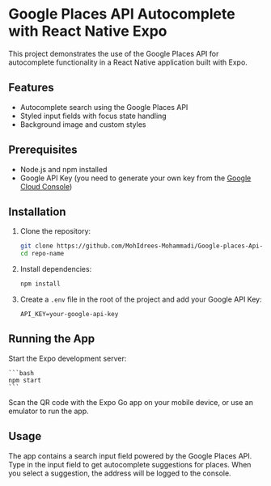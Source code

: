 # Google Places API Autocomplete with React Native Expo

This project demonstrates the use of the Google Places API for autocomplete functionality in a React Native application built with Expo.

## Features

- Autocomplete search using the Google Places API
- Styled input fields with focus state handling
- Background image and custom styles

## Prerequisites

- Node.js and npm installed
- Google API Key (you need to generate your own key from the [Google Cloud Console](https://console.cloud.google.com/))

## Installation

1. Clone the repository:

    ```bash
    git clone https://github.com/MohIdrees-Mohammadi/Google-places-Api-using-React-Native-Expo.git
    cd repo-name
    ```

2. Install dependencies:

    ```bash
    npm install
    ```

3. Create a `.env` file in the root of the project and add your Google API Key:

    ```
    API_KEY=your-google-api-key
    ```

## Running the App

Start the Expo development server:

    ```bash
    npm start
    ```

Scan the QR code with the Expo Go app on your mobile device, or use an emulator to run the app.

## Usage

The app contains a search input field powered by the Google Places API. Type in the input field to get autocomplete suggestions for places. When you select a suggestion, the address will be logged to the console.
